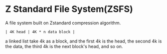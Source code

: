 Z Standard File System(ZSFS)
============================

A file system built on Zstandard compression algorithm.

```
| 4K head | 4K * n data block |
```

a linked list take 4k as a block, and the first 4k is the head, the second 4k is the data, the third 4k is the next block's head, and so on.